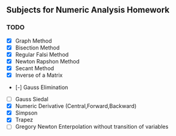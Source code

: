 ## Subjects for Numeric Analysis Homework

### TODO 

- [x] Graph Method
- [x] Bisection Method
- [x] Regular Falsi Method
- [x] Newton Rapshon Method
- [x] Secant Method
- [x] Inverse of a Matrix
- [-] Gauss Elimination
- [ ] Gauss Siedal
- [x] Numeric Derivative (Central,Forward,Backward)
- [x] Simpson
- [x] Trapez
- [ ] Gregory Newton Enterpolation without transition of variables

